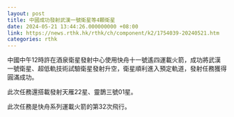 ```yaml
---
layout: post
title: 中國成功發射武漢一號衛星等4顆衛星
date: 2024-05-21 13:44:26.000000000 +08:00
link: https://news.rthk.hk/rthk/ch/component/k2/1754039-20240521.htm
categories: rthk
---
```


中國中午12時許在酒泉衛星發射中心使用快舟十一號遙四運載火箭，成功將武漢一號衛星、超低軌技術試驗衛星發射升空，衛星順利進入預定軌道，發射任務獲得圓滿成功。

此次任務還搭載發射天雁22星、靈鵲三號01星。

此次任務是快舟系列運載火箭的第32次飛行。
